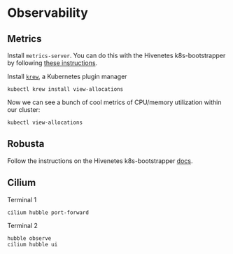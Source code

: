 # Observability

## Metrics
Install `metrics-server`. You can do this with the Hivenetes k8s-bootstrapper by following [these instructions](https://github.com/hivenetes/k8s-bootstrapper/tree/main/bootstrap).

Install [`krew`](https://krew.sigs.k8s.io/docs/user-guide/setup/install/), a Kubernetes plugin manager

```console
kubectl krew install view-allocations
```

Now we can see a bunch of cool metrics of CPU/memory utilization within our cluster:
```console
kubectl view-allocations
```

## Robusta
Follow the instructions on the Hivenetes k8s-bootstrapper [docs](https://github.com/hivenetes/k8s-bootstrapper/tree/main/observability).

## Cilium
Terminal 1
```
cilium hubble port-forward
```

Terminal 2
```
hubble observe
cilium hubble ui
```